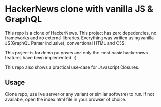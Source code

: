 # HackerNews clone with vanilla JS & GraphQL

This repo is a clone of HackerNews. This project has zero depedencies, no frameworks and no external libraries.
Everything was written using vanilla JS(GraphQL Parser inclusive), conventional HTML and CSS.

This project is for demo purposes and only the most basic hackernews features have been implemented. :)

This repo also shows a practical use-case for Javascript Closures.

## Usage

Clone repo, use live server(or any variant or similar software) to run. If not available, open the index.html file 
in your browser of choice.